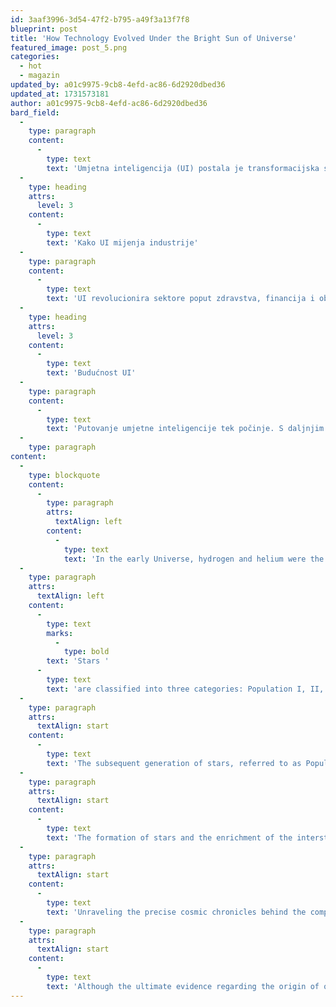 ```yaml
---
id: 3aaf3996-3d54-47f2-b795-a49f3a13f7f8
blueprint: post
title: 'How Technology Evolved Under the Bright Sun of Universe'
featured_image: post_5.png
categories:
  - hot
  - magazin
updated_by: a01c9975-9cb8-4efd-ac86-6d2920dbed36
updated_at: 1731573181
author: a01c9975-9cb8-4efd-ac86-6d2920dbed36
bard_field:
  -
    type: paragraph
    content:
      -
        type: text
        text: 'Umjetna inteligencija (UI) postala je transformacijska sila u našem svakodnevnom životu, od virtualnih asistenata u našim domovima do algoritama preporuka na društvenim mrežama. Kako se UI nastavlja razvijati, njezina primjena u različitim industrijama samo raste.'
  -
    type: heading
    attrs:
      level: 3
    content:
      -
        type: text
        text: 'Kako UI mijenja industrije'
  -
    type: paragraph
    content:
      -
        type: text
        text: 'UI revolucionira sektore poput zdravstva, financija i obrazovanja, čineći procese bržim, učinkovitijim i dostupnijim. U zdravstvu UI pomaže u dijagnostici, dok u financijama poboljšava sigurnosne mjere.'
  -
    type: heading
    attrs:
      level: 3
    content:
      -
        type: text
        text: 'Budućnost UI'
  -
    type: paragraph
    content:
      -
        type: text
        text: 'Putovanje umjetne inteligencije tek počinje. S daljnjim napretkom, etička razmatranja i regulatorne mjere bit će ključne za odgovorno iskorištavanje njezinog potencijala.'
  -
    type: paragraph
content:
  -
    type: blockquote
    content:
      -
        type: paragraph
        attrs:
          textAlign: left
        content:
          -
            type: text
            text: 'In the early Universe, hydrogen and helium were the dominant elements. The first stars formed from these components and underwent nuclear reactions, leading to the formation of heavier elements. These massive Population III stars quickly exhausted their fuel and culminated in explosive supernova events, which contributed heavy elements to the interstellar medium, enriching it significantly.'
  -
    type: paragraph
    attrs:
      textAlign: left
    content:
      -
        type: text
        marks:
          -
            type: bold
        text: 'Stars '
      -
        type: text
        text: 'are classified into three categories: Population I, II, and III. Our Sun belongs to the Population I group, characterized by a substantial presence of heavy elements in its composition. Population II stars, on the other hand, possess fewer heavy elements and maintain a more pristine nature. Meanwhile, Population III stars exist only as theoretical entities and lack any metal content.'
  -
    type: paragraph
    attrs:
      textAlign: start
    content:
      -
        type: text
        text: 'The subsequent generation of stars, referred to as Population II stars, emerged from this enriched material. Despite this enrichment, they still retained relatively lower quantities of heavy elements. Even today, some of these metal-poor stars can be observed within our own galaxy, the Milky Way.'
  -
    type: paragraph
    attrs:
      textAlign: start
    content:
      -
        type: text
        text: 'The formation of stars and the enrichment of the interstellar medium rely on multiple factors, including the rate of star formation, history of mergers, and the sizes of star-forming regions. In galaxies of considerable proportions like ours, the atoms and molecules involved in star formation likely have been part of prior stellar generations.'
  -
    type: paragraph
    attrs:
      textAlign: start
    content:
      -
        type: text
        text: 'Unraveling the precise cosmic chronicles behind the composition of our Sun poses significant challenges. Nonetheless, astronomers can glean valuable insights into the genesis of our galaxy and the origins of our Sun by scrutinizing the star-formation histories of external galaxies.'
  -
    type: paragraph
    attrs:
      textAlign: start
    content:
      -
        type: text
        text: 'Although the ultimate evidence regarding the origin of our Sun may elude us in the annals of time, ongoing research endeavors and advancements in telescopic technology promise to furnish a more comprehensive understanding of star formation and the evolution of the Universe. In turn, this knowledge will illuminate the intricate path that led to the birth of our Sun.'
---
```

